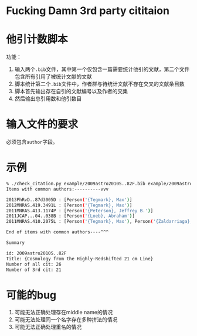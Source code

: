# Fucking Damn 3rd party cititaion

# 他引计数脚本
功能：
1. 输入两个`.bib`文件，其中第一个仅包含一篇需要统计他引的文献，第二个文件包含所有引用了被统计文献的文献
2. 脚本统计第二个`.bib`文件中，作者群与待统计文献不存在交叉的文献条目数
3. 脚本首先输出存在自引的文献编号以及作者的交集
4. 然后输出总引用数和他引数目

# 输入文件的要求
必须包含`author`字段。

# 示例
```bash
% ./check_citation.py example/2009astro2010S..82F.bib example/2009astro2010S..82F.cit.bib
Items with common authors:----------vvv

2013PhRvD..87d3005D : [Person('{Tegmark}, Max')]
2012MNRAS.419.3491L : [Person('{Tegmark}, Max')]
2011MNRAS.413.1174P : [Person('{Peterson}, Jeffrey B.')]
2011JCAP...04..038B : [Person('{Loeb}, Abraham')]
2011MNRAS.410.2075L : [Person('{Tegmark}, Max'), Person('{Zaldarriaga}, Matias')]

End of items with common authors----^^^

Summary

id: 2009astro2010S..82F
Title: {Cosmology from the Highly-Redshifted 21 cm Line}
Number of all cit: 26
Number of 3rd cit: 21
```

# 可能的bug
1. 可能无法正确处理存在middle name的情况
2. 可能无法处理同一个名字存在多种拼法的情况
3. 可能无法正确处理重名的情况

